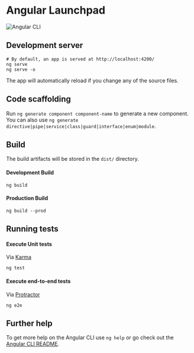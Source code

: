 # Angular Launchpad

![Angular CLI](https://img.shields.io/badge/Angular%20CLI-9.1.6-red)

## Development server

```shell
# By default, an app is served at http://localhost:4200/
ng serve
ng serve -o 
```

The app will automatically reload if you change any of the source files.

## Code scaffolding

Run `ng generate component component-name` to generate a new component. You can also use `ng generate directive|pipe|service|class|guard|interface|enum|module`.

## Build

The build artifacts will be stored in the `dist/` directory.

#### Development Build

```shell
ng build
```

#### Production Build

```shell
ng build --prod
```

## Running tests

#### Execute Unit tests

Via [Karma](https://karma-runner.github.io)

```shell
ng test
```

#### Execute end-to-end tests

Via [Protractor](http://www.protractortest.org/)

```shell
ng e2e
```

## Further help

To get more help on the Angular CLI use `ng help` or go check out the [Angular CLI README](https://github.com/angular/angular-cli/blob/master/README.md).
